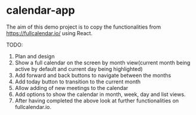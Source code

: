 # calendar-app
The aim of this demo project is to copy the functionalities from https://fullcalendar.io/ using React.

TODO: 
1. Plan and design
2. Show a full calendar on the screen by month view(current month being active by default and current day being highlighted)
3. Add forward and back buttons to navigate between the months 
4. Add today button to transition to the current month 
5. Allow adding of new meetings to the calendar
6. Add options to show the calendar in month, week, day and list views.
7. After having completed the above look at further functionalities on fullcalendar.io.

